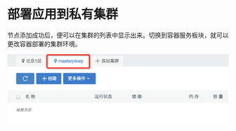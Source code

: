 # 部署应用到私有集群
节点添加成功后，便可以在集群的列表中显示出来。切换到容器服务板块，就可以更改容器部署的集群环境。

![host1](/doc/v1/images/host/deploy-app-1.png)


